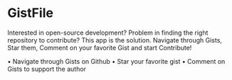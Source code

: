 # GistFile

Interested in open-source development?
Problem in finding the right repository to contribute?
This app is the solution.
Navigate through Gists, Star them, Comment on your favorite Gist and start Contribute!

• Navigate through Gists on Github
• Star your favorite gist
• Comment on Gists to support the author


